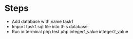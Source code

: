 # Steps

  - Add database with name task1
  - Import task1.sql file into this database
  - Run in terminal php test.php integer1_value integer2_value
